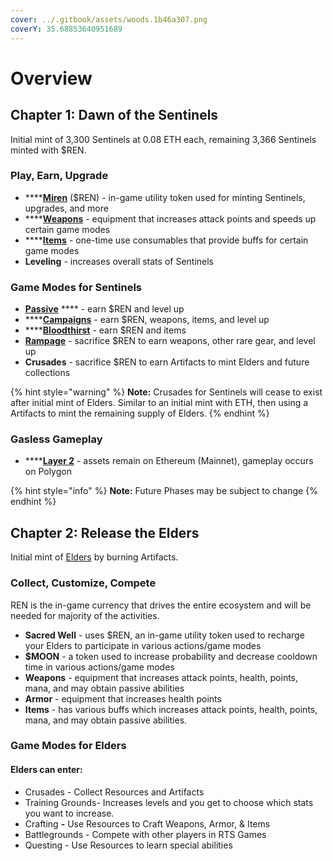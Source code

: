 ```yaml
---
cover: ../.gitbook/assets/woods.1b46a307.png
coverY: 35.68853640951689
---
```


# Overview

## **Chapter 1: Dawn of the Sentinels**

Initial mint of 3,300 Sentinels at 0.08 ETH each, remaining 3,366 Sentinels minted with $REN.

### Play, Earn, Upgrade

* ****[**Miren**](../economy/miren.md) ($REN) - in-game utility token used for minting Sentinels, upgrades, and more
* ****[**Weapons**](../elves/weapons.md) - equipment that increases attack points and speeds up certain game modes
* ****[**Items**](../elves/items.md) - one-time use consumables that provide buffs for certain game modes
* **Leveling** - increases overall stats of Sentinels

### Game Modes for Sentinels

* [**Passive**](../sentinels-game-play/passive.md) **** - earn $REN and level up
* ****[**Campaigns**](../sentinels-game-play/campaigns.md) - earn $REN, weapons, items, and level up
* ****[**Bloodthirst**](../sentinels-game-play/bloodthirst.md) - earn $REN and items
* [**Rampage**](../sentinels-game-play/rampage.md) - sacrifice $REN to earn weapons, other rare gear, and level up
* **Crusades** - sacrifice $REN to earn Artifacts to mint Elders and future collections

{% hint style="warning" %}
**Note:** Crusades for Sentinels will cease to exist after initial mint of Elders. Similar to an initial mint with ETH, then using a Artifacts to mint the remaining supply of Elders.
{% endhint %}

### Gasless Gameplay&#x20;

* ****[**Layer 2**](polygon-gameplay.md) - assets remain on Ethereum (Mainnet), gameplay occurs on Polygon

{% hint style="info" %}
**Note:** Future Phases may be subject to change
{% endhint %}

## **Chapter 2: Release the Elders**

Initial mint of [Elders](../elves/elders-wip.md) by burning Artifacts.

### Collect, Customize, Compete

REN is the in-game currency that drives the entire ecosystem and will be needed for majority of the activities.

* **Sacred Well** - uses $REN, an in-game utility token used to recharge your Elders to participate in various actions/game modes
* **$MOON** - a token used to increase probability and decrease cooldown time in various actions/game modes
* **Weapons** - equipment that increases attack points, health, points, mana, and may obtain passive abilities&#x20;
* **Armor** - equipment that increases health points&#x20;
* **Items** - has various buffs which increases attack points, health, points, mana, and may obtain passive abilities.&#x20;

### Game Modes for Elders

#### Elders can enter:

* Crusades - Collect Resources and Artifacts
* Training Grounds- Increases levels and you get to choose which stats you want to increase.
* Crafting **-** Use Resources to Craft Weapons, Armor, & Items
* Battlegrounds - Compete with other players in RTS Games
* Questing - Use Resources to learn special abilities&#x20;
